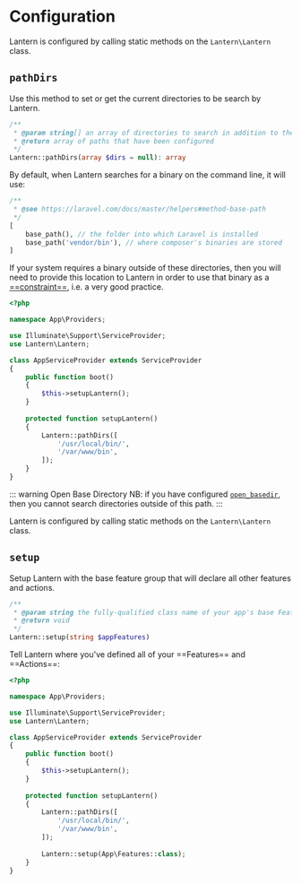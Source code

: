 # Configuration

Lantern is configured by calling static methods on the `Lantern\Lantern` class.

## `pathDirs`

Use this method to set or get the current directories to be search by Lantern.

```php
/**
 * @param string[] an array of directories to search in addition to the defaults
 * @return array of paths that have been configured 
 */
Lantern::pathDirs(array $dirs = null): array
```

By default, when Lantern searches for a binary on the command line, it will use:

```php
/**
 * @see https://laravel.com/docs/master/helpers#method-base-path
 */
[
    base_path(), // the folder into which Laravel is installed
    base_path('vendor/bin'), // where composer's binaries are stored 
]
```

If your system requires a binary outside of these directories, then you will need to provide this 
location to Lantern in order to use that binary as a [==constraint==](/documentation/constraints-availability), 
i.e. a very good practice.

```php
<?php

namespace App\Providers;

use Illuminate\Support\ServiceProvider;
use Lantern\Lantern;

class AppServiceProvider extends ServiceProvider
{
    public function boot()
    {
        $this->setupLantern();
    }
    
    protected function setupLantern()
    {
        Lantern::pathDirs([
            '/usr/local/bin/',
            '/var/www/bin',
        ]);
    }
}
```

::: warning Open Base Directory
NB: if you have configured [`open_basedir`](https://www.php.net/manual/en/ini.core.php#ini.open-basedir), then you cannot search directories outside of this path. 
:::

Lantern is configured by calling static methods on the `Lantern\Lantern` class.



## `setup`

Setup Lantern with the base feature group that will declare all other features and actions.

```php
/**
 * @param string the fully-qualified class name of your app's base Feature class 
 * @return void
 */
Lantern::setup(string $appFeatures)
```

Tell Lantern where you've defined all of your ==Features== and ==Actions==:

```php
<?php

namespace App\Providers;

use Illuminate\Support\ServiceProvider;
use Lantern\Lantern;

class AppServiceProvider extends ServiceProvider
{
    public function boot()
    {
        $this->setupLantern();
    }
    
    protected function setupLantern()
    {
        Lantern::pathDirs([
            '/usr/local/bin/',
            '/var/www/bin',
        ]);
        
        Lantern::setup(App\Features::class);
    }
}
```

